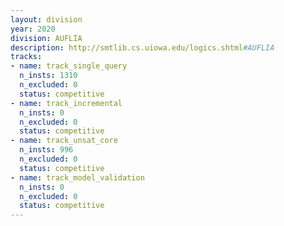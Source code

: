 ```yaml
---
layout: division
year: 2020
division: AUFLIA
description: http://smtlib.cs.uiowa.edu/logics.shtml#AUFLIA
tracks:
- name: track_single_query
  n_insts: 1310
  n_excluded: 0
  status: competitive
- name: track_incremental
  n_insts: 0
  n_excluded: 0
  status: competitive
- name: track_unsat_core
  n_insts: 996
  n_excluded: 0
  status: competitive
- name: track_model_validation
  n_insts: 0
  n_excluded: 0
  status: competitive
---
```


